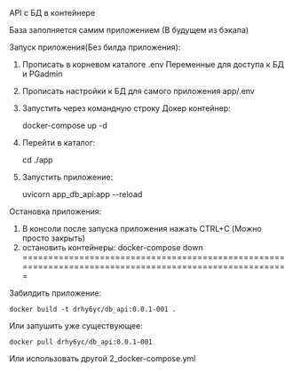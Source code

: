 API c БД в контейнере

База заполняется самим приложением (В будущем из бэкапа)

Запуск приложения(Без билда приложения):

1) Прописать в корневом каталоге .env Переменные для доступа к БД и PGadmin
2) Прописать настройки к БД для самого приложения app/.env
3) Запустить через командную строку Докер контейнер:


    docker-compose up -d    

5) Перейти в каталог: 


    cd ./app
5) Запустить приложение:
    

    uvicorn app_db_api:app --reload

Остановка приложения:
1) В консоли после запуска приложения нажать CTRL+C (Можно просто закрыть)
2) остановить контейнеры:
    docker-compose down
=======================================================================================================



Забилдить приложение:

    docker build -t drhy6yc/db_api:0.0.1-001 .



Или запушить уже существующее:

    docker pull drhy6yc/db_api:0.0.1-001

Или использовать другой 2_docker-compose.yml